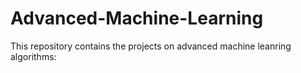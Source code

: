 # Advanced-Machine-Learning
This repository contains the projects on advanced machine leanring algorithms:
